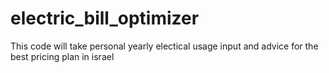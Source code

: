 # electric_bill_optimizer
This code will take personal yearly electical usage input and advice for the best pricing plan in israel
